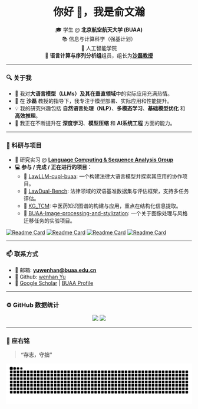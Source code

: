 <!--
 * @Author: Wenhan Yu
 * @LastEditTime: 2025-07-20 10:23:24
 * @Date: 2025-07-20 08:23:48
 * @Version: 1.0
 * @Description: 
-->
<!-- GitHub Profile README -->

<h1 align="center">你好 👋，我是俞文瀚</h1>

<p align="center">
🎓 学生 @ <strong>北京航空航天大学 (BUAA)</strong><br>
📚 信息与计算科学（强基计划）<br>
🏫 人工智能学院<br>
🔬 <strong>语言计算与序列分析组</strong>组员，组长为<strong><a href="https://shalei120.github.io">沙磊教授</a></strong><br>
</p>

---

### 🔍 关于我

- 👋 我对**大语言模型（LLMs）**及其在**垂直领域**中的实际应用充满热情。
- 🔬 在 **沙磊** 教授的指导下，我专注于模型部署、实际应用和性能提升。
- 💡 我的研究兴趣包括 **自然语言处理（NLP）**、**多模态学习**、**基础模型优化** 和 **高效推理**。
- 🌱 我正在不断提升在 **深度学习**、**模型压缩** 和 **AI系统工程** 方面的能力。

---

### 🧠 科研与项目

- 📄 研究实习 @ [**Language Computing & Sequence Analysis Group**](https://github.com/Lesca-Group)
- **💻 参与 / 完成 / 正在进行的项目：**
  - 🔗 [LawLLM-cupl-buaa](https://github.com/yuwenhan07/LawLLM-cupl-buaa): 一个构建法律大语言模型并探索其应用的协作项目。
  - 🔗 [LawDual-Bench](https://github.com/yuwenhan07/LawDual-Bench): 法律领域的双语基准数据集与评估框架，支持多任务评估。
  - 🔗 [KG_TCM](https://github.com/yuwenhan07/KG_TCM): 中医药知识图谱的构建与应用，重点在结构化信息提取。
  - 🔗 [BUAA-Image-processing-and-stylization](https://github.com/yuwenhan07/BUAA-Image-processing-and-stylization): 一个关于图像处理与风格迁移任务的实验项目。

[![Readme Card](https://github-readme-stats.vercel.app/api/pin/?username=yuwenhan07&repo=LawLLM-cupl-buaa)](https://github.com/yuwenhan07/LawLLM-cupl-buaa)
[![Readme Card](https://github-readme-stats.vercel.app/api/pin/?username=yuwenhan07&repo=LawDual-Bench)](https://github.com/yuwenhan07/LawDual-Bench)
[![Readme Card](https://github-readme-stats.vercel.app/api/pin/?username=yuwenhan07&repo=KG_TCM)](https://github.com/yuwenhan07/KG_TCM)
[![Readme Card](https://github-readme-stats.vercel.app/api/pin/?username=yuwenhan07&repo=BUAA-Image-processing-and-stylization)](https://github.com/yuwenhan07/BUAA-Image-processing-and-stylization)

---

### 📫 联系方式

- 📨 邮箱: **yuwenhan@buaa.edu.cn**
- 📄 Github: [wenhan Yu](https://github.com/yuwenhan07)
- 🔗  [Google Scholar](https://scholar.google.com/citations?hl=zh-CN&user=bp2SG9MAAAAJ) | [BUAA Profile](https://www.buaa.edu.cn/)

---

### ⚙️ GitHub 数据统计

<p align="center">
  <picture>
    <source media="(prefers-color-scheme: dark)" srcset="https://github-profile-summary-cards.vercel.app/api/cards/profile-details?username=yuwenhan07&theme=dracula" />
    <source media="(prefers-color-scheme: light)" srcset="https://github-profile-summary-cards.vercel.app/api/cards/profile-details?username=yuwenhan07&theme=github" />
    <img src="https://github-profile-summary-cards.vercel.app/api/cards/profile-details?username=yuwenhan07&theme=github" />
  </picture>
    <picture>
    <source media="(prefers-color-scheme: dark)" srcset="https://github-profile-summary-cards.vercel.app/api/cards/most-commit-language?username=yuwenhan07&theme=dracula" />
    <source media="(prefers-color-scheme: light)" srcset="https://github-profile-summary-cards.vercel.app/api/cards/most-commit-language?username=yuwenhan07&theme=github" />
    <img src="https://github-profile-summary-cards.vercel.app/api/cards/most-commit-language?username=yuwenhan07&theme=github" />
  </picture>
</p>

---

### 🌟 座右铭

> **“存志，守拙”**
>

<picture>
  <source media="(prefers-color-scheme: dark)" srcset="https://raw.githubusercontent.com/yuwenhan07/yuwenhan07/output/github-contribution-grid-snake-dark.svg">
  <source media="(prefers-color-scheme: light)" srcset="https://raw.githubusercontent.com/yuwenhan07/yuwenhan07/output/github-contribution-grid-snake.svg">
  <img alt="github contribution grid snake animation" src="https://raw.githubusercontent.com/yuwenhan07/yuwenhan07/output/github-contribution-grid-snake.svg">
</picture>